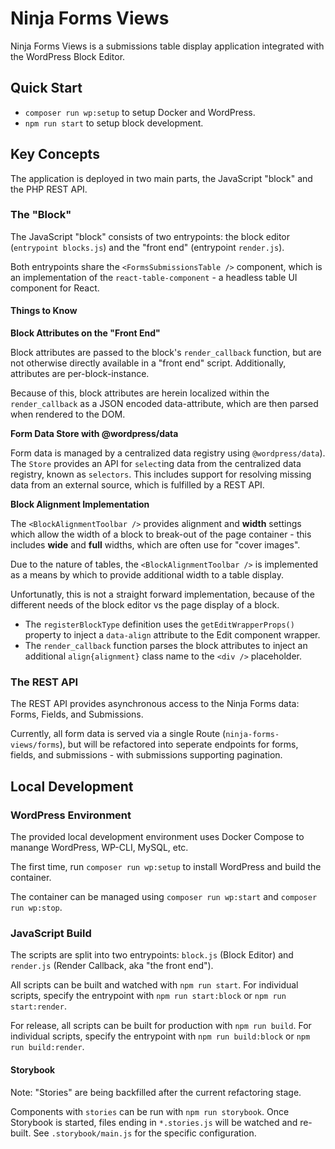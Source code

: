 # Ninja Forms Views

Ninja Forms Views is a submissions table display application integrated with the WordPress Block Editor.

## Quick Start

- `composer run wp:setup` to setup Docker and WordPress.
- `npm run start` to setup block development.

## Key Concepts

The application is deployed in two main parts, the JavaScript "block" and the PHP REST API.

### The "Block"

The JavaScript "block" consists of two entrypoints: the block editor (`entrypoint blocks.js`) and the "front end" (entrypoint `render.js`).

Both entrypoints share the `<FormsSubmissionsTable />` component, which is an implementation of the `react-table-component` - a headless table UI component for React.

#### Things to Know

**Block Attributes on the "Front End"**

Block attributes are passed to the block's `render_callback` function, but are not otherwise directly available in a "front end" script. Additionally, attributes are per-block-instance.

Because of this, block attributes are herein localized within the `render_callback` as a JSON encoded data-attribute, which are then parsed when rendered to the DOM.

**Form Data Store with @wordpress/data**

Form data is managed by a centralized data registry using `@wordpress/data`). The `Store` provides an API for `select`ing data from the centralized data registry, known as `selectors`. This includes support for resolving missing data from an external source, which is fulfilled by a REST API.

**Block Alignment Implementation**

The `<BlockAlignmentToolbar />` provides alignment and **width** settings which allow the width of a block to break-out of the page container - this includes **wide** and **full** widths, which are often use for "cover images".

Due to the nature of tables, the `<BlockAlignmentToolbar />` is implemented as a means by which to provide additional width to a table display.

Unfortunatly, this is not a straight forward implementation, because of the different needs of the block editor vs the page display of a block.

- The `registerBlockType` definition uses the `getEditWrapperProps()` property to inject a `data-align` attribute to the Edit component wrapper.
- The `render_callback` function parses the block attributes to inject an additional `align{alignment}` class name to the `<div />` placeholder.

### The REST API

The REST API provides asynchronous access to the Ninja Forms data: Forms, Fields, and Submissions.

Currently, all form data is served via a single Route (`ninja-forms-views/forms`), but will be refactored into seperate endpoints for forms, fields, and submissions - with submissions supporting pagination.

## Local Development

### WordPress Environment

The provided local development environment uses Docker Compose to manange WordPress, WP-CLI, MySQL, etc.

The first time, run `composer run wp:setup` to install WordPress and build the container.

The container can be managed using `composer run wp:start` and `composer run wp:stop`.

### JavaScript Build

The scripts are split into two entrypoints: `block.js` (Block Editor) and `render.js` (Render Callback, aka "the front end").

All scripts can be built and watched with `npm run start`. For individual scripts, specify the entrypoint with `npm run start:block` or `npm run start:render`.

For release, all scripts can be built for production with `npm run build`. For individual scripts, specify the entrypoint with `npm run build:block` or `npm run build:render`.

#### Storybook

Note: "Stories" are being backfilled after the current refactoring stage.

Components with `stories` can be run with `npm run storybook`. Once Storybook is started, files ending in `*.stories.js` will be watched and re-built. See `.storybook/main.js` for the specific configuration.

